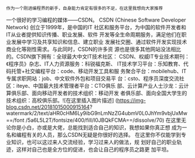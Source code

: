   	作为一个刚进编程界的新手，自身能力肯定有很多的不足，在这里我想向大家推荐
 一个很好的学习编程的媒体——CSDN。
	CSDN (Chinese Software Developer Network) 创立于1999年，是中国的IT
社区和服务平台，为中国的软件开发者和IT从业者提供知识传播、职业发展、软件
开发等全生命周期服务，满足他们在职业发展中学习及共享知识和信息、建立职业
发展社交圈、通过软件开发实现技术商业化等刚性需求。与此同时，CSDN的许多资
源也是很多其他网站没法相比的。CSDN旗下拥有：全球最大中文IT技术社区：
CSDN、权威IT专业技术期刊：《程序员》杂志、IT人力资源服务：科锐福克斯、
IT技术学习平台：乐知教育、代码托管+社交编程平台：code、移动开发工具和服
务聚合平台：mobilehub、IT专属求职网站：job、中文软件外包和项目交易平
台：csto、程序员深度交流社区：iteye、中国最大技术管理者平台：CTO俱乐
部、云计算产业人士沙龙：云计算俱乐部、面向移动开发者的技术组织：移动开发
者俱乐部、面向全国大学生的技术组织：高校俱乐部。![在这里插入图片描述]
    (https://img-blog.csdn.net/20181015000915164?
    watermark/2/text/aHR0cHM6Ly9ibG9nLmNzZG4ubmV0L0JhYm9vbjUxMw==/font
    /5a6L5L2T/fontsize/400/fill/I0JBQkFCMA==/dissolve/70)
    在这里无论你是小白，亦或是大佬，总能找到适合自己的知识，我想如果你真正想
成为一名和编程有关的人员，那么CSDN无疑是你很好的选择。
    在这里你不仅能学到专业知识，也可以这过来人交流经验，学习过来人的做法，规
划好自己的职业轨迹，这样对自己也是全方位的促进，也会让自己的程序员之路更
加平坦。